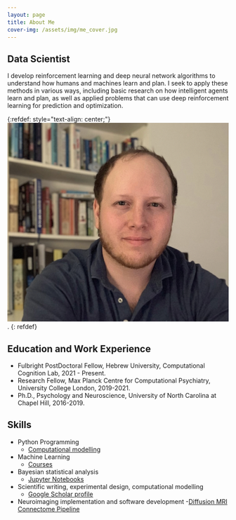```yaml
---
layout: page
title: About Me
cover-img: /assets/img/me_cover.jpg
---
```


## Data Scientist
I develop reinforcement learning and deep neural network algorithms to understand how humans and machines learn and plan. I seek to apply these methods in various ways, including basic research on how intelligent agents learn and plan, as well as applied problems that can use deep reinforcement learning for prediction and optimization.

{:refdef: style="text-align: center;"}
![mypic](assets/img/headshot.png). 
{: refdef}

## Education and Work Experience
- Fulbright PostDoctoral Fellow, Hebrew University, Computational Cognition Lab, 2021 - Present.
- Research Fellow, Max Planck Centre for Computational Psychiatry, University College London, 2019-2021.
- Ph.D., Psychology and Neuroscience, University of North Carolina at Chapel Hill, 2016-2019.


## Skills
- Python Programming 
	- [Computational modelling](https://github.com/psharp1289/multigoal_RL)
- Machine Learning 
	- [Courses](https://www.coursera.org/account/accomplishments/certificate/CE3X3Q35HRHS)
- Bayesian statistical analysis 
	- [Jupyter Notebooks](https://github.com/psharp1289/hierarchical-bayesian-modeling/)
- Scientific writing, experimental design, computational modelling
	- [Google Scholar profile](https://scholar.google.com/citations?user=KXU4cS8AAAAJ&hl=en)
- Neuroimaging implementation and software development
	-[Diffusion MRI Connectome Pipeline](https://github.com/psharp1289/StructuralConnFSL)




